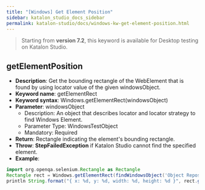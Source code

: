 ```yaml
---
title: "[Windows] Get Element Position"
sidebar: katalon_studio_docs_sidebar
permalink: katalon-studio/docs/windows-kw-get-element-position.html
---
```

> Starting from **version 7.2**, this keyword is available for Desktop testing on Katalon Studio.

## getElementPosition

* **Description**: Get the bounding rectangle of the WebElement that is found by using locator value of the given windowsObject.
* **Keyword name**: getElementRect
* **Keyword syntax**: Windows.getElementRect(windowsObject)
* **Parameter**: windowsObject
  * Description: An object that describes locator and locator strategy to find Windows Element.
  * Parameter Type: WindowsTestObject
  * Mandatory: Required
* **Return**: Rectangle indicating the element's bounding rectangle.
* **Throw**: **StepFailedException** if Katalon Studio cannot find the specified element.
* **Example**:

``` groovy
import org.openqa.selenium.Rectangle as Rectangle
Rectangle rect = Windows.getElementRect(findWindowsObject('Object Repository/Notepad/Edit'))
println String.format("{ x: %d, y: %d, width: %d, height: %d }", rect.getX(), rect.getY(), rect.getWidth(), rect.getHeight())
```
